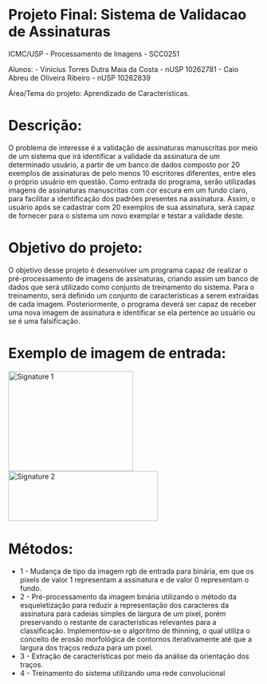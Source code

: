 # Projeto Final: Sistema de Validacao de Assinaturas
ICMC/USP - Processamento de Imagens - SCC0251

Alunos:
	- Vinicius Torres Dutra Maia da Costa	- nUSP 10262781
	- Caio Abreu de Oliveira Ribeiro	- nUSP 10262839

Área/Tema do projeto: Aprendizado de Características.

# Descrição:
O problema de interesse é a validação de assinaturas manuscritas por meio de um sistema que irá identificar a validade da assinatura de um determinado usuário, a partir de um banco de dados composto por 20 exemplos de assinaturas de pelo menos 10 escritores diferentes, entre eles o próprio usuário em questão. Como entrada do programa, serão utilizadas imagens de assinaturas manuscritas com cor escura em um fundo claro, para facilitar a identificação dos padrões presentes na assinatura. Assim, o usuário após se cadastrar com 20 exemplos de sua assinatura, será capaz de fornecer para o sistema um novo exemplar e testar a validade deste.  

# Objetivo do projeto:
O objetivo desse projeto é desenvolver um programa capaz de realizar o pré-processamento de imagens de assinaturas, criando assim um banco de dados que será utilizado como conjunto de treinamento do sistema. Para o treinamento, será definido um conjunto de características a serem extraídas de cada imagem. Posteriormente, o programa deverá ser capaz de receber uma nova imagem de assinatura e identificar se ela pertence ao usuário ou se é uma falsificação.
	
# Exemplo de imagem de entrada:

<img src="https://i.imgur.com/67f8CPK.jpg" width="250" height="200" title="Signature 1">

<img src="https://i.imgur.com/PLVlIud.jpg" width="300" height="100" title="Signature 2">

# Métodos:
- 1 - Mudança de tipo da imagem rgb de entrada para binária, em que os pixels de valor 1 representam a assinatura e de valor 0 representam o fundo. 
- 2 - Pré-processamento da imagem binária utilizando o método da esqueletização para reduzir a representação dos caracteres da assinatura para cadeias simples de largura de um pixel, porém preservando o restante de características relevantes para a classificação. Implementou-se o algoritmo de thinning, o qual utiliza o conceito de erosão morfológica de contornos iterativamente até que a largura dos traços reduza para um pixel.
- 3 - Extração de características por meio da análise da orientação dos traços.
- 4 - Treinamento do sistema utilizando uma rede convolucional
 
